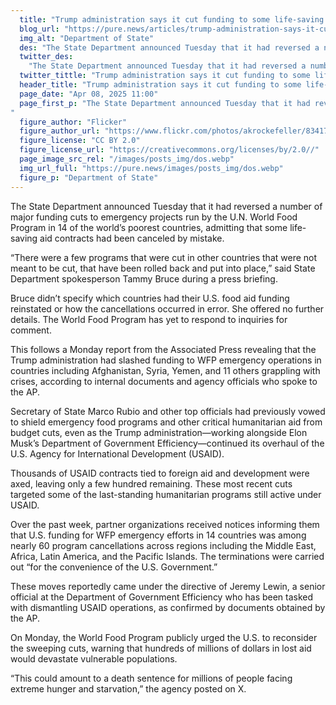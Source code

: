 ```yaml
---
  title: "Trump administration says it cut funding to some life-saving UN food programs by mistake"
  blog_url: "https://pure.news/articles/trump-administration-says-it-cut-funding-to-some-life-saving-un-food-programs-by-mistake"
  img_alt: "Department of State"
  des: "The State Department announced Tuesday that it had reversed a number of major funding cuts to emergency projects run by the U.N. World Food Program in 14 of the world’s poorest countries."
  twitter_des:
    "The State Department announced Tuesday that it had reversed a number of major funding cuts to emergency projects run by the U.N. World Food Program in 14 of the world’s poorest countries."
  twitter_tittle: "Trump administration says it cut funding to some life-saving UN food programs by mistake"
  header_title: "Trump administration says it cut funding to some life-saving UN food programs by mistake"
  page_date: "Apr 08, 2025 11:00"
  page_first_p: "The State Department announced Tuesday that it had reversed a number of major funding cuts to emergency projects run by the U.N. World Food Program in 14 of the world’s poorest countries, admitting that some life-saving aid contracts had been canceled by mistake.
"
  figure_author: "Flicker"
  figure_author_url: "https://www.flickr.com/photos/akrockefeller/8341710911"
  figure_license: "CC BY 2.0"
  figure_license_url: "https://creativecommons.org/licenses/by/2.0//"
  page_image_src_rel: "/images/posts_img/dos.webp"
  img_url_full: "https://pure.news/images/posts_img/dos.webp"
  figure_p: "Department of State"
---
```


The State Department announced Tuesday that it had reversed a number of major funding cuts to emergency projects run by the U.N. World Food Program in 14 of the world’s poorest countries, admitting that some life-saving aid contracts had been canceled by mistake.

“There were a few programs that were cut in other countries that were not meant to be cut, that have been rolled back and put into place,” said State Department spokesperson Tammy Bruce during a press briefing.

Bruce didn’t specify which countries had their U.S. food aid funding reinstated or how the cancellations occurred in error. She offered no further details. The World Food Program has yet to respond to inquiries for comment.

This follows a Monday report from the Associated Press revealing that the Trump administration had slashed funding to WFP emergency operations in countries including Afghanistan, Syria, Yemen, and 11 others grappling with crises, according to internal documents and agency officials who spoke to the AP.

Secretary of State Marco Rubio and other top officials had previously vowed to shield emergency food programs and other critical humanitarian aid from budget cuts, even as the Trump administration—working alongside Elon Musk’s Department of Government Efficiency—continued its overhaul of the U.S. Agency for International Development (USAID).

Thousands of USAID contracts tied to foreign aid and development were axed, leaving only a few hundred remaining. These most recent cuts targeted some of the last-standing humanitarian programs still active under USAID.

Over the past week, partner organizations received notices informing them that U.S. funding for WFP emergency efforts in 14 countries was among nearly 60 program cancellations across regions including the Middle East, Africa, Latin America, and the Pacific Islands. The terminations were carried out “for the convenience of the U.S. Government.”

These moves reportedly came under the directive of Jeremy Lewin, a senior official at the Department of Government Efficiency who has been tasked with dismantling USAID operations, as confirmed by documents obtained by the AP.

On Monday, the World Food Program publicly urged the U.S. to reconsider the sweeping cuts, warning that hundreds of millions of dollars in lost aid would devastate vulnerable populations.

“This could amount to a death sentence for millions of people facing extreme hunger and starvation,” the agency posted on X.
